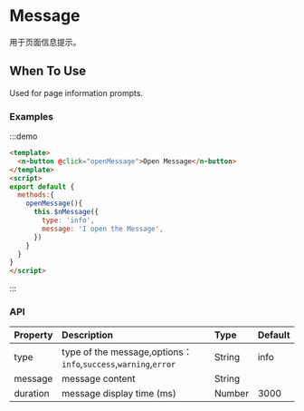 
# Message

用于页面信息提示。

## When To Use

Used for page information prompts.

### Examples

:::demo
```html
<template>
  <n-button @click="openMessage">Open Message</n-button>
</template>
<script>
export default {
  methods:{
    openMessage(){
      this.$nMessage({
        type: 'info',
        message: 'I open the Message',
      })
    }
  }
}
</script>
```
:::

### API

| Property | Description | Type | Default |
| :--- | :--- | :--- | :--- |
| type | type of the message,options：`info`,`success`,`warning`,`error` | String | info |
| message| message content | String |  |
| duration| message display time (ms) | Number | 3000 |